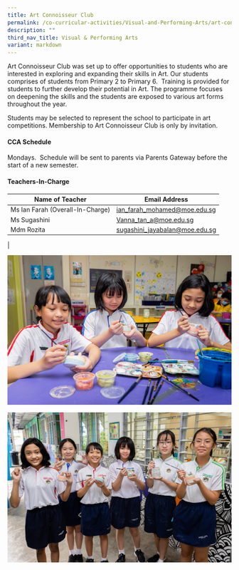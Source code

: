 ```yaml
---
title: Art Connoisseur Club
permalink: /co-curricular-activities/Visual-and-Performing-Arts/art-connoisseur-club/
description: ""
third_nav_title: Visual & Performing Arts
variant: markdown
---
```

Art Connoisseur Club was set up to offer opportunities to students who are interested in exploring and expanding their skills in Art. Our students comprises of students from Primary 2 to Primary 6.  Training is provided for students to further develop their potential in Art. The programme focuses on deepening the skills and the students are exposed to various art forms throughout the year.

Students may be selected to represent the school to participate in art competitions. Membership to Art Connoisseur Club is only by invitation.

#### CCA Schedule
Mondays.  Schedule will be sent to parents via Parents Gateway before the start of a new semester.

#### Teachers-In-Charge

| Name of Teacher | Email Address |
|---|---|
| Ms Ian Farah (Overall-In-Charge) | [ian_farah_mohamed@moe.edu.sg](mailto:ian_farah_mohamed@moe.edu.sg)
| Ms Sugashini   | [Vanna_tan_a@moe.edu.sg](mailto:Vanna_tan_a@moe.edu.sg)  |
| Mdm Rozita  | [sugashini_jayabalan@moe.edu.sg](mailto:sugashini_jayabalan@moe.edu.sg)  |
|

![](/images/CCA/VAPA/art1.jpg)

![](/images/CCA/VAPA/art2.jpg)